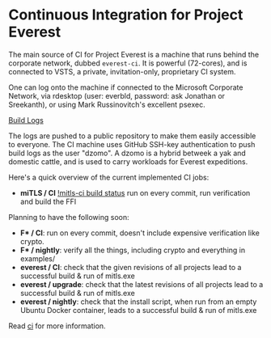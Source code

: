 # Continuous Integration for Project Everest

The main source of CI for Project Everest is a machine that runs behind the
corporate network, dubbed `everest-ci`. It is powerful (72-cores), and is
connected to VSTS, a private, invitation-only, proprietary CI system.

One can log onto the machine if connected to the Microsoft Corporate Network,
via rdesktop (user: everbld, password: ask Jonathan or Sreekanth), or using Mark
Russinovitch's excellent psexec.

[Build Logs](https://github.com/project-everest/ci-logs)

The logs are pushed to a public repository to make them easily accessible to
everyone. The CI machine uses GitHub SSH-key authentication to push build logs
as the user "dzomo". A dzomo is a hybrid betweek a yak and domestic cattle, and
is used to carry workloads for Everest expeditions.

Here's a quick overview of the current implemented CI jobs:
- **miTLS / CI**
  [!mitls-ci build status](https://msresearch-ext.visualstudio.com/_apis/public/build/definitions/83f09286-c288-4766-89cd-d267b6d93772/12/badge)
  run on every commit, run verification and build the FFI

Planning to have the following soon:
- **F\* / CI**: run on every commit, doesn't include expensive verification like crypto.
- **F\* / nightly**: verify all the things, including crypto and everything in
  examples/
- **everest / CI**: check that the given revisions of all projects lead to a
  successful build & run of mitls.exe
- **everest / upgrade**: check that the latest revisions of all projects lead to a
  successful build & run of mitls.exe
- **everest / nightly**: check that the install script, when run from an empty
  Ubuntu Docker container, leads to a successful build & run of mitls.exe

Read [ci](ci) for more information.
